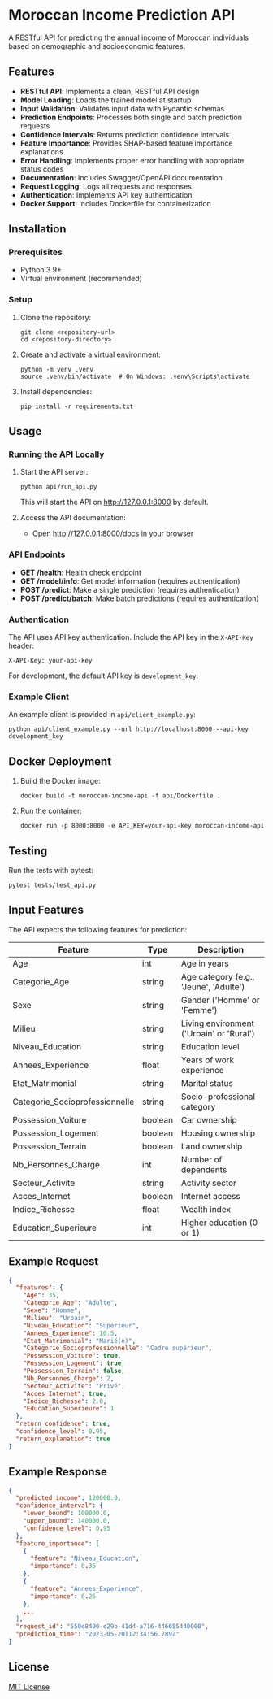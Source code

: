 # Moroccan Income Prediction API

A RESTful API for predicting the annual income of Moroccan individuals based on demographic and socioeconomic features.

## Features

- **RESTful API**: Implements a clean, RESTful API design
- **Model Loading**: Loads the trained model at startup
- **Input Validation**: Validates input data with Pydantic schemas
- **Prediction Endpoints**: Processes both single and batch prediction requests
- **Confidence Intervals**: Returns prediction confidence intervals
- **Feature Importance**: Provides SHAP-based feature importance explanations
- **Error Handling**: Implements proper error handling with appropriate status codes
- **Documentation**: Includes Swagger/OpenAPI documentation
- **Request Logging**: Logs all requests and responses
- **Authentication**: Implements API key authentication
- **Docker Support**: Includes Dockerfile for containerization

## Installation

### Prerequisites

- Python 3.9+
- Virtual environment (recommended)

### Setup

1. Clone the repository:
   ```
   git clone <repository-url>
   cd <repository-directory>
   ```

2. Create and activate a virtual environment:
   ```
   python -m venv .venv
   source .venv/bin/activate  # On Windows: .venv\Scripts\activate
   ```

3. Install dependencies:
   ```
   pip install -r requirements.txt
   ```

## Usage

### Running the API Locally

1. Start the API server:
   ```
   python api/run_api.py
   ```

   This will start the API on http://127.0.0.1:8000 by default.

2. Access the API documentation:
   - Open http://127.0.0.1:8000/docs in your browser

### API Endpoints

- **GET /health**: Health check endpoint
- **GET /model/info**: Get model information (requires authentication)
- **POST /predict**: Make a single prediction (requires authentication)
- **POST /predict/batch**: Make batch predictions (requires authentication)

### Authentication

The API uses API key authentication. Include the API key in the `X-API-Key` header:

```
X-API-Key: your-api-key
```

For development, the default API key is `development_key`.

### Example Client

An example client is provided in `api/client_example.py`:

```
python api/client_example.py --url http://localhost:8000 --api-key development_key
```

## Docker Deployment

1. Build the Docker image:
   ```
   docker build -t moroccan-income-api -f api/Dockerfile .
   ```

2. Run the container:
   ```
   docker run -p 8000:8000 -e API_KEY=your-api-key moroccan-income-api
   ```

## Testing

Run the tests with pytest:

```
pytest tests/test_api.py
```

## Input Features

The API expects the following features for prediction:

| Feature                       | Type    | Description                                |
|-------------------------------|---------|--------------------------------------------|
| Age                           | int     | Age in years                               |
| Categorie_Age                 | string  | Age category (e.g., 'Jeune', 'Adulte')     |
| Sexe                          | string  | Gender ('Homme' or 'Femme')                |
| Milieu                        | string  | Living environment ('Urbain' or 'Rural')   |
| Niveau_Education              | string  | Education level                            |
| Annees_Experience             | float   | Years of work experience                   |
| Etat_Matrimonial              | string  | Marital status                             |
| Categorie_Socioprofessionnelle| string  | Socio-professional category                |
| Possession_Voiture            | boolean | Car ownership                              |
| Possession_Logement           | boolean | Housing ownership                          |
| Possession_Terrain            | boolean | Land ownership                             |
| Nb_Personnes_Charge           | int     | Number of dependents                       |
| Secteur_Activite              | string  | Activity sector                            |
| Acces_Internet                | boolean | Internet access                            |
| Indice_Richesse               | float   | Wealth index                               |
| Education_Superieure          | int     | Higher education (0 or 1)                  |

## Example Request

```json
{
  "features": {
    "Age": 35,
    "Categorie_Age": "Adulte",
    "Sexe": "Homme",
    "Milieu": "Urbain",
    "Niveau_Education": "Supérieur",
    "Annees_Experience": 10.5,
    "Etat_Matrimonial": "Marié(e)",
    "Categorie_Socioprofessionnelle": "Cadre supérieur",
    "Possession_Voiture": true,
    "Possession_Logement": true,
    "Possession_Terrain": false,
    "Nb_Personnes_Charge": 2,
    "Secteur_Activite": "Privé",
    "Acces_Internet": true,
    "Indice_Richesse": 2.0,
    "Education_Superieure": 1
  },
  "return_confidence": true,
  "confidence_level": 0.95,
  "return_explanation": true
}
```

## Example Response

```json
{
  "predicted_income": 120000.0,
  "confidence_interval": {
    "lower_bound": 100000.0,
    "upper_bound": 140000.0,
    "confidence_level": 0.95
  },
  "feature_importance": [
    {
      "feature": "Niveau_Education",
      "importance": 0.35
    },
    {
      "feature": "Annees_Experience",
      "importance": 0.25
    },
    ...
  ],
  "request_id": "550e8400-e29b-41d4-a716-446655440000",
  "prediction_time": "2023-05-20T12:34:56.789Z"
}
```

## License

[MIT License](LICENSE)
